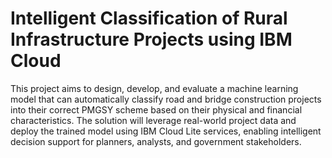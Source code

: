 # Intelligent Classification of Rural Infrastructure Projects using IBM Cloud
This project aims to design, develop, and evaluate a machine learning model that can automatically classify road and bridge construction projects into their correct PMGSY scheme based on their physical and financial characteristics. The solution will leverage real-world project data and deploy the trained model using IBM Cloud Lite services, enabling intelligent decision support for planners, analysts, and government stakeholders.

